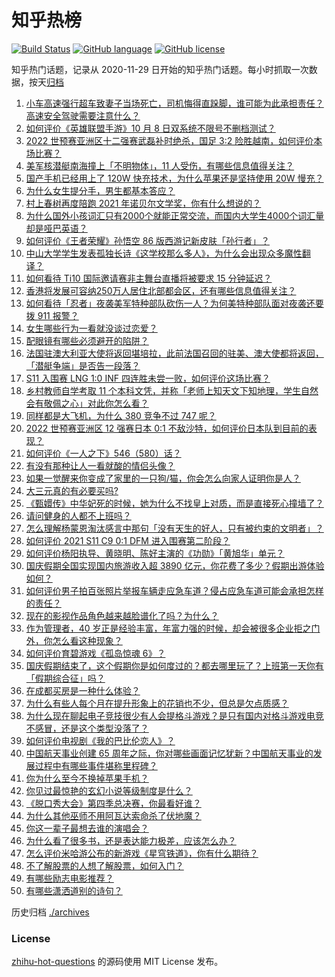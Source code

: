 # 知乎热榜
[![Build Status](https://github.com/ToWeLong/zhihu-hot-questions/workflows/CI/badge.svg)](https://github.com/ToWeLong/zhihu-hot-questions/actions)
[![GitHub language](https://img.shields.io/badge/language-golang-orange.svg)](https://golang.org/)
[![GitHub license](https://img.shields.io/github/license/ToWeLong/zhihu-hot-questions)](https://github.com/ToWeLong/zhihu-hot-questions/blob/main/LICENSE)

知乎热门话题，记录从 2020-11-29 日开始的知乎热门话题。每小时抓取一次数据，按天[归档](./archives)

<!-- BEGIN -->

1. [小车高速强行超车致妻子当场死亡，司机悔得直跺脚，谁可能为此承担责任？高速安全驾驶需要注意什么？](https://www.zhihu.com/question/491054094)
1. [如何评价《英雄联盟手游》10 月 8 日双系统不限号不删档测试？](https://www.zhihu.com/question/491103003)
1. [2022 世预赛亚洲区十二强赛武磊补时绝杀，国足 3:2 险胜越南，如何评价本场比赛？](https://www.zhihu.com/question/491016145)
1. [美军核潜艇南海撞上「不明物体」，11 人受伤，有哪些信息值得关注？](https://www.zhihu.com/question/491123622)
1. [国产手机已经用上了 120W 快充技术，为什么苹果还是坚持使用 20W 慢充？](https://www.zhihu.com/question/486796016)
1. [为什么女生提分手，男生都基本答应？](https://www.zhihu.com/question/335505500)
1. [村上春树再度陪跑 2021 年诺贝尔文学奖，你有什么想说的？](https://www.zhihu.com/question/491060908)
1. [为什么国外小孩词汇只有2000个就能正常交流，而国内大学生4000个词汇量却是哑巴英语？](https://www.zhihu.com/question/377998055)
1. [如何评价《王者荣耀》孙悟空 86 版西游记新皮肤「孙行者」？](https://www.zhihu.com/question/491082708)
1. [中山大学学生发表孤独长诗《这学校那么多人》，为什么会出现众多魔性翻译？](https://www.zhihu.com/question/490687710)
1. [如何看待 Ti10 国际邀请赛非主舞台直播将被要求 15 分钟延迟？](https://www.zhihu.com/question/491063413)
1. [香港将发展可容纳250万人居住北部都会区，还有哪些信息值得关注？](https://www.zhihu.com/question/490865267)
1. [如何看待「忍者」夜袭美军特种部队砍伤一人？为何美特种部队面对夜袭还要拨 911 报警？](https://www.zhihu.com/question/490400240)
1. [女生哪些行为一看就没谈过恋爱？](https://www.zhihu.com/question/274051741)
1. [配眼镜有哪些必须避开的陷阱？](https://www.zhihu.com/question/20123451)
1. [法国驻澳大利亚大使将返回堪培拉，此前法国召回的驻美、澳大使都将返回，「潜艇争端」是否告一段落？](https://www.zhihu.com/question/490975692)
1. [S11 入围赛 LNG 1:0 INF 四连胜未尝一败，如何评价这场比赛？](https://www.zhihu.com/question/491061326)
1. [乡村教师自学考取 11 个本科文凭，并称「老师上知天文下知地理，学生自然会有敬佩之心」对此你怎么看？](https://www.zhihu.com/question/491140759)
1. [同样都是大飞机，为什么 380 竞争不过 747 呢？](https://www.zhihu.com/question/488937165)
1. [2022 世预赛亚洲区 12 强赛日本 0:1 不敌沙特，如何评价日本队到目前的表现？](https://www.zhihu.com/question/491113830)
1. [如何评价《一人之下》546（580）话？](https://www.zhihu.com/question/491098547)
1. [有没有那种让人一看就酸的情侣头像？](https://www.zhihu.com/question/432753689)
1. [如果一觉醒来你变成了家里的一只狗/猫，你会怎么向家人证明你是人？](https://www.zhihu.com/question/478157879)
1. [大三元真的有必要买吗?](https://www.zhihu.com/question/490808357)
1. [《甄嬛传》中华妃死的时候，她为什么不找皇上对质，而是直接死心撞墙了？](https://www.zhihu.com/question/401760465)
1. [请问健身的人都不上班吗？](https://www.zhihu.com/question/422647027)
1. [怎么理解杨蒙恩淘汰感言中那句「没有天生的好人，只有被约束的文明者」？](https://www.zhihu.com/question/490942182)
1. [如何评价 2021 S11 C9 0:1 DFM 进入围赛第二阶段？](https://www.zhihu.com/question/491105188)
1. [如何评价杨阳执导、黄晓明、陈好主演的《功勋》「黄旭华」单元？](https://www.zhihu.com/question/490948285)
1. [国庆假期全国实现国内旅游收入超 3890 亿元，你花费了多少？假期出游体验如何？](https://www.zhihu.com/question/491090999)
1. [如何评价男子拍百张照片举报车辆走应急车道？侵占应急车道可能会承担怎样的责任？](https://www.zhihu.com/question/490981875)
1. [现在的影视作品角色越来越脸谱化了吗？为什么？](https://www.zhihu.com/question/487244159)
1. [作为管理者，40 岁正是经验丰富，年富力强的时候，却会被很多企业拒之门外，你怎么看这种现象？](https://www.zhihu.com/question/490070400)
1. [如何评价育碧游戏《孤岛惊魂 6》？](https://www.zhihu.com/question/483990202)
1. [国庆假期结束了，这个假期你是如何度过的？都去哪里玩了？上班第一天你有「假期综合征」吗？](https://www.zhihu.com/question/491144281)
1. [在成都买房是一种什么体验？](https://www.zhihu.com/question/63291355)
1. [为什么有些人每个月在提升形象上的花销也不少，但总是欠点质感？](https://www.zhihu.com/question/490477332)
1. [为什么现在聊起电子竞技很少有人会提格斗游戏？是只有国内对格斗游戏电竞不感冒，还是这个类型没落了？](https://www.zhihu.com/question/449264618)
1. [如何评价电视剧《我的巴比伦恋人》？](https://www.zhihu.com/question/489264139)
1. [中国航天事业创建 65 周年之际，你对哪些画面记忆犹新？中国航天事业的发展过程中有哪些事件堪称里程碑？](https://www.zhihu.com/question/491153165)
1. [你为什么至今不换掉苹果手机？](https://www.zhihu.com/question/318051785)
1. [你见过最惊艳的玄幻小说等级制度是什么？](https://www.zhihu.com/question/380047941)
1. [《脱口秀大会》第四季总决赛，你最看好谁？](https://www.zhihu.com/question/490929520)
1. [为什么其他巫师不用阿瓦达索命杀了伏地魔？](https://www.zhihu.com/question/488136495)
1. [你这一辈子最想去谁的演唱会？](https://www.zhihu.com/question/489305939)
1. [为什么看了很多书，还是表达能力极差，应该怎么办？](https://www.zhihu.com/question/474794597)
1. [怎么评价米哈游公布的新游戏《星穹铁道》，你有什么期待？](https://www.zhihu.com/question/490783057)
1. [不了解股票的人想了解股票，如何入门？](https://www.zhihu.com/question/20683851)
1. [有哪些励志电影推荐？](https://www.zhihu.com/question/425345457)
1. [有哪些潇洒道别的诗句？](https://www.zhihu.com/question/393625138)

<!-- END -->

历史归档 [./archives](./archives)


### License
[zhihu-hot-questions](https://github.com/towelong/zhihu-hot-questions) 的源码使用 MIT License 发布。